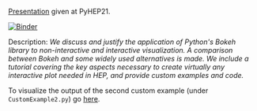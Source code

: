 [Presentation](https://indico.cern.ch/event/1019958/contributions/4420290/) given at PyHEP21.

[![Binder](https://mybinder.org/badge_logo.svg)](https://mybinder.org/v2/gh/b-fontana/PyHEP21BokehPresentation/HEAD)

Description: *We discuss and justify the application of Python's Bokeh library to non-interactive and interactive visualization. A comparison between Bokeh and some widely used alternatives is made. We include a tutorial covering the key aspects necessary to create virtually any interactive plot needed in HEP, and provide custom examples and code.*

To visualize the output of the second custom example (under ```CustomExample2.py```) go [here](https://b-fontana.github.io/).
